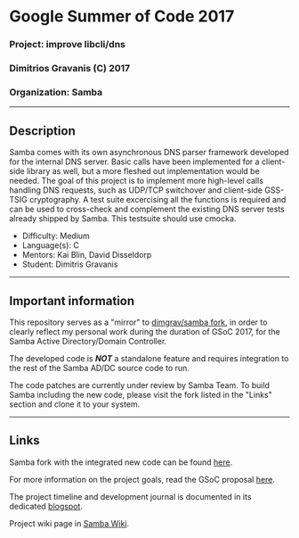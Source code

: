 # Google Summer of Code 2017
### Project: improve libcli/dns
### Dimitrios Gravanis (C) 2017
### Organization: Samba

--------------------------------------------------------
Description
--------------------------------------------------------

Samba comes with its own asynchronous DNS parser framework developed for the internal DNS server. Basic calls have been implemented for a client-side library as well, but a more fleshed out implementation would be needed. The goal of this project is to implement more high-level calls handling DNS requests, such as UDP/TCP switchover and client-side GSS-TSIG cryptography. A test suite excercising all the functions is required and can be used to cross-check and complement the existing DNS server tests already shipped by Samba. This testsuite should use cmocka.

* Difficulty: Medium
* Language(s): C
* Mentors: Kai Blin, David Disseldorp
* Student: Dimitris Gravanis

--------------------------------------------------------
Important information
--------------------------------------------------------

This repository serves as a "mirror" to [dimgrav/samba fork](https://github.com/dimgrav/samba/tree/master/libcli/dns), in order to clearly reflect my personal work during the duration of GSoC 2017, for the Samba Active Directory/Domain Controller.

The developed code is ***NOT*** a standalone feature and requires integration to the rest of the Samba AD/DC source code to run.

The code patches are currently under review by Samba Team. To build Samba including the new code, please visit the fork listed in the "Links" section and clone it to your system.

--------------------------------------------------------
Links
--------------------------------------------------------

Samba fork with the integrated new code can be found [here](https://github.com/dimgrav/samba).

For more information on the project goals, read the GSoC proposal [here](https://summerofcode.withgoogle.com/projects/#6642229069217792).

The project timeline and development journal is documented in its dedicated [blogspot](https://dimgrav.blogspot.gr/).

Project wiki page in [Samba Wiki](https://wiki.samba.org/index.php/SoC/2017#Improve_libcli.2Fdns).
